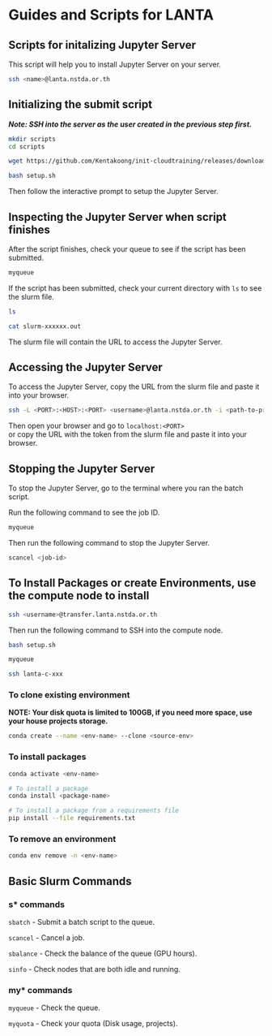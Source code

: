 # Guides and Scripts for LANTA

## Scripts for initalizing Jupyter Server

This script will help you to install Jupyter Server on your server.

```bash
ssh <name>@lanta.nstda.or.th
```

## Initializing the submit script

***Note: SSH into the server as the user created in the previous step first.***

```bash
mkdir scripts
cd scripts

wget https://github.com/Kentakoong/init-cloudtraining/releases/download/LANTA-1.0.2/setup.sh

bash setup.sh
```

Then follow the interactive prompt to setup the Jupyter Server.

## Inspecting the Jupyter Server when script finishes

After the script finishes, check your queue to see if the script has been submitted.

```bash
myqueue
```

If the script has been submitted, check your current directory with `ls` to see the slurm file.

```bash
ls

cat slurm-xxxxxx.out
```

The slurm file will contain the URL to access the Jupyter Server.

## Accessing the Jupyter Server

To access the Jupyter Server, copy the URL from the slurm file and paste it into your browser.

```bash
ssh -L <PORT>:<HOST>:<PORT> <username>@lanta.nstda.or.th -i <path-to-private-key>
```

Then open your browser and go to `localhost:<PORT>`  
or copy the URL with the token from the slurm file and paste it into your browser.

## Stopping the Jupyter Server

To stop the Jupyter Server, go to the terminal where you ran the batch script.

Run the following command to see the job ID.

```bash
myqueue
```

Then run the following command to stop the Jupyter Server.

```bash
scancel <job-id>
```

## To Install Packages or create Environments, use the compute node to install

```bash
ssh <username>@transfer.lanta.nstda.or.th
```

Then run the following command to SSH into the compute node.

```bash
bash setup.sh

myqueue

ssh lanta-c-xxx
```

### To clone existing environment

**NOTE: Your disk quota is limited to 100GB, if you need more space, use your house projects storage.**

```bash
conda create --name <env-name> --clone <source-env>
```

### To install packages

```bash
conda activate <env-name>

# To install a package
conda install <package-name>

# To install a package from a requirements file
pip install --file requirements.txt
```

### To remove an environment

```bash
conda env remove -n <env-name>
```

## Basic Slurm Commands

### s* commands

`sbatch` - Submit a batch script to the queue.

`scancel` - Cancel a job.

`sbalance` - Check the balance of the queue (GPU hours).

`sinfo` - Check nodes that are both idle and running.

### my* commands

`myqueue` - Check the queue.

`myquota` - Check your quota (Disk usage, projects).
